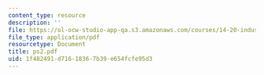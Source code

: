 ```yaml
---
content_type: resource
description: ''
file: https://ol-ocw-studio-app-qa.s3.amazonaws.com/courses/14-20-industrial-organization-and-public-policy-spring-2003/1f482491d71618367b39e654fcfe95d3_ps2.pdf
file_type: application/pdf
resourcetype: Document
title: ps2.pdf
uid: 1f482491-d716-1836-7b39-e654fcfe95d3
---
```

